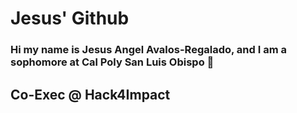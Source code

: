 # Jesus' Github

### Hi my name is Jesus Angel Avalos-Regalado, and I am a sophomore at Cal Poly San Luis Obispo 🐎

## Co-Exec @ Hack4Impact

